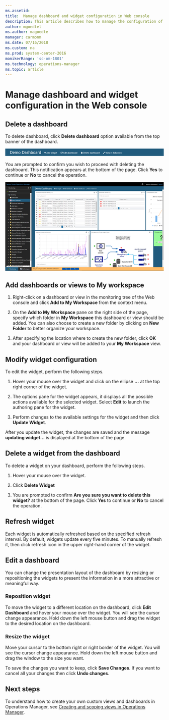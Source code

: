 ```yaml
---
ms.assetid: 
title:  Manage dashboard and widget configuration in Web console 
description: This article describes how to manage the configuration of the HTML5 Web console dashbaords and widgets in System Center Operations Manager.  
author: mgoedtel
ms.author: magoedte
manager: carmonm
ms.date: 07/16/2018
ms.custom: na
ms.prod: system-center-2016
monikerRange: 'sc-om-1801'
ms.technology: operations-manager
ms.topic: article
---
```


# Manage dashboard and widget configuration in the Web console

## Delete a dashboard

To delete dashboard, click **Delete dashboard** option available from the top banner of the dashboard. 

![Delete dashboard option on page](./media/manage-web-console-dashboard-config/dashboard-banner-01.png)  

You are prompted to confirm you wish to proceed with deleting the dashboard.  This notification appears at the bottom of the page.  Click **Yes** to continue or **No** to cancel the operation.

![Delete dashboard notification](./media/manage-web-console-dashboard-config/dashboard-delete-notify.png)

## Add dashboards or views to My workspace

1. Right-click on a dashboard or view in the monitoring tree of the Web console and click **Add to My Workspace** from the context menu.

2. On the **Add to My Workspace** pane on the right side of the page, specify which folder in **My Workspace** this dashboard or view should be added.  You can also choose to create a new folder by clicking on **New Folder** to better organize your workspace.

3. After specifying the location where to create the new folder, click **OK** and your dashboard or view will be added to your **My Workspace** view.  
 

## Modify widget configuration

To edit the widget, perform the following steps.

1. Hover your mouse over the widget and click on the ellipse **…** at the top right corner of the widget. 

2. The options pane for the widget appears, it displays all the possible actions available for the selected widget.  Select **Edit** to launch the authoring pane for the widget.

3. Perform changes to the available settings for the widget and then click **Update Widget**.  

After you update the widget, the changes are saved and the message **updating widget…** is displayed at the bottom of the page.

## Delete a widget from the dashboard 

To delete a widget on your dashboard, perform the following steps.

1. Hover your mouse over the widget. 

2. Click **Delete Widget**

3. You are prompted to confirm **Are you sure you want to delete this widget?** at the bottom of the page.  Click **Yes** to continue or **No** to cancel the operation.

## Refresh widget 
Each widget is automatically refreshed based on the specified refresh interval.  By default,   widgets update every five minutes. To manually refresh it, then click refresh icon in the upper right-hand corner of the widget.

## Edit a dashboard
You can change the presentation layout of the dashboard by resizing or repositioning the widgets to present the information in a more attractive or meaningful way.   

### Reposition widget

To move the widget to a different location on the dashboard, click **Edit Dashboard** and hover your mouse over the widget. You will see the cursor change appearance.  Hold down the left mouse button and drag the widget to the desired location on the dashboard.   

### Resize the widget
Move your cursor to the bottom right or right border of the widget. You will see the cursor change appearance. Hold down the left mouse button and drag the window to the size you want.

To save the changes you want to keep, click **Save Changes**.  If you want to cancel all your changes then click **Undo changes**.

## Next steps
To understand how to create your own custom views and dashboards in Operations Manager, see [Creating and scoping views in Operations Manager](manage-console-scope-views.md). 

  